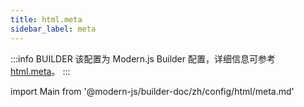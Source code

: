 ```yaml
---
title: html.meta
sidebar_label: meta
---
```


:::info BUILDER
该配置为 Modern.js Builder 配置，详细信息可参考 [html.meta](https://modernjs.dev/builder/zh/api/config-html.html#html-meta)。
:::

import Main from '@modern-js/builder-doc/zh/config/html/meta.md'

<Main />
